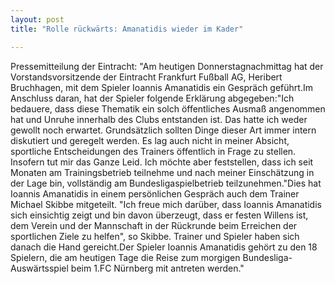 ```yaml
---
layout: post
title: "Rolle rückwärts: Amanatidis wieder im Kader"

---
```


Pressemitteilung der Eintracht: "Am heutigen Donnerstagnachmittag hat der Vorstandsvorsitzende der Eintracht Frankfurt Fußball AG, Heribert Bruchhagen, mit dem Spieler Ioannis Amanatidis ein Gespräch geführt.Im Anschluss daran, hat der Spieler folgende Erklärung abgegeben:"Ich bedauere, dass diese Thematik ein solch öffentliches Ausmaß angenommen hat und Unruhe innerhalb des Clubs entstanden ist. Das hatte ich weder gewollt noch erwartet. Grundsätzlich sollten Dinge dieser Art immer intern diskutiert und geregelt werden. Es lag auch nicht in meiner Absicht, sportliche Entscheidungen des Trainers öffentlich in Frage zu stellen. Insofern tut mir das Ganze Leid. Ich möchte aber feststellen, dass ich seit Monaten am Trainingsbetrieb teilnehme und nach meiner Einschätzung in der Lage bin, vollständig am Bundesligaspielbetrieb teilzunehmen."Dies hat Ioannis Amanatidis in einem persönlichen Gespräch auch dem Trainer Michael Skibbe mitgeteilt. "Ich freue mich darüber, dass Ioannis Amanatidis sich einsichtig zeigt und bin davon überzeugt, dass er festen Willens ist, dem Verein und der Mannschaft in der Rückrunde beim Erreichen der sportlichen Ziele zu helfen", so Skibbe. Trainer und Spieler haben sich danach die Hand gereicht.Der Spieler Ioannis Amanatidis gehört zu den 18 Spielern, die am heutigen Tage die Reise zum morgigen Bundesliga-Auswärtsspiel beim 1.FC Nürnberg mit antreten werden."


